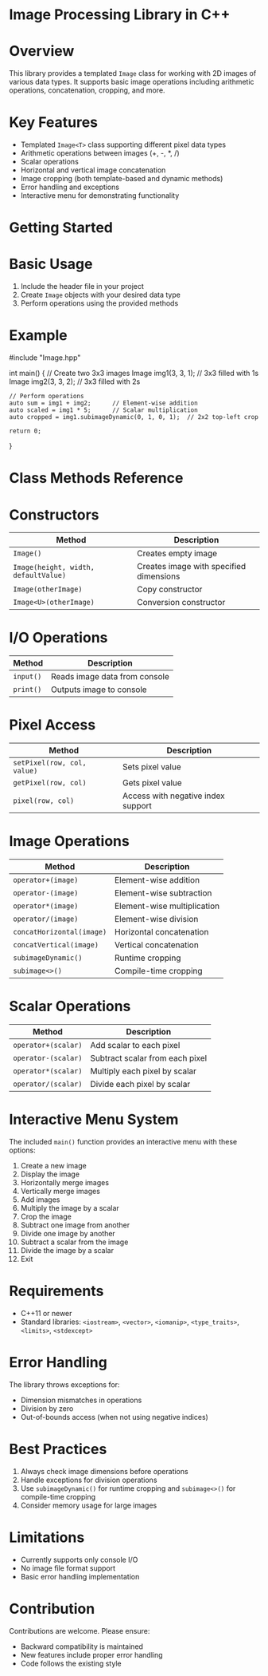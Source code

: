 # Image Processing Library in C++

# Overview

This library provides a templated `Image` class for working with 2D images of various data types. It supports basic image operations including arithmetic operations, concatenation, cropping, and more.

# Key Features

- Templated `Image<T>` class supporting different pixel data types
- Arithmetic operations between images (+, -, *, /)
- Scalar operations
- Horizontal and vertical image concatenation
- Image cropping (both template-based and dynamic methods)
- Error handling and exceptions
- Interactive menu for demonstrating functionality

# Getting Started

# Basic Usage

1. Include the header file in your project
2. Create `Image` objects with your desired data type
3. Perform operations using the provided methods

# Example

#include "Image.hpp"

int main() {
    // Create two 3x3 images
    Image<int> img1(3, 3, 1);  // 3x3 filled with 1s
    Image<int> img2(3, 3, 2);  // 3x3 filled with 2s
    
    // Perform operations
    auto sum = img1 + img2;      // Element-wise addition
    auto scaled = img1 * 5;      // Scalar multiplication
    auto cropped = img1.subimageDynamic(0, 1, 0, 1);  // 2x2 top-left crop
    
    return 0;
}

# Class Methods Reference

# Constructors

| Method | Description |
|--------|-------------|
| `Image()` | Creates empty image |
| `Image(height, width, defaultValue)` | Creates image with specified dimensions |
| `Image(otherImage)` | Copy constructor |
| `Image<U>(otherImage)` | Conversion constructor |

# I/O Operations

| Method | Description |
|--------|-------------|
| `input()` | Reads image data from console |
| `print()` | Outputs image to console |

# Pixel Access

| Method | Description |
|--------|-------------|
| `setPixel(row, col, value)` | Sets pixel value |
| `getPixel(row, col)` | Gets pixel value |
| `pixel(row, col)` | Access with negative index support |

# Image Operations

| Method | Description |
|--------|-------------|
| `operator+(image)` | Element-wise addition |
| `operator-(image)` | Element-wise subtraction |
| `operator*(image)` | Element-wise multiplication |
| `operator/(image)` | Element-wise division |
| `concatHorizontal(image)` | Horizontal concatenation |
| `concatVertical(image)` | Vertical concatenation |
| `subimageDynamic()` | Runtime cropping |
| `subimage<>()` | Compile-time cropping |

# Scalar Operations

| Method | Description |
|--------|-------------|
| `operator+(scalar)` | Add scalar to each pixel |
| `operator-(scalar)` | Subtract scalar from each pixel |
| `operator*(scalar)` | Multiply each pixel by scalar |
| `operator/(scalar)` | Divide each pixel by scalar |

# Interactive Menu System

The included `main()` function provides an interactive menu with these options:

1. Create a new image
2. Display the image
3. Horizontally merge images
4. Vertically merge images
5. Add images
6. Multiply the image by a scalar
7. Crop the image
8. Subtract one image from another
9. Divide one image by another
10. Subtract a scalar from the image
11. Divide the image by a scalar
0. Exit

# Requirements

- C++11 or newer
- Standard libraries: `<iostream>`, `<vector>`, `<iomanip>`, `<type_traits>`, `<limits>`, `<stdexcept>`

# Error Handling

The library throws exceptions for:
- Dimension mismatches in operations
- Division by zero
- Out-of-bounds access (when not using negative indices)

# Best Practices

1. Always check image dimensions before operations
2. Handle exceptions for division operations
3. Use `subimageDynamic()` for runtime cropping and `subimage<>()` for compile-time cropping
4. Consider memory usage for large images

# Limitations

- Currently supports only console I/O
- No image file format support
- Basic error handling implementation

# Contribution

Contributions are welcome. Please ensure:
- Backward compatibility is maintained
- New features include proper error handling
- Code follows the existing style
